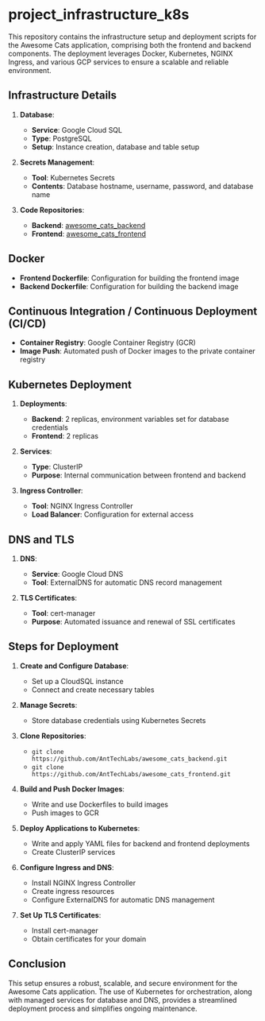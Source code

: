 # project_infrastructure_k8s
This repository contains the infrastructure setup and deployment scripts for the Awesome Cats application, comprising both the frontend and backend components. The deployment leverages Docker, Kubernetes, NGINX Ingress, and various GCP services to ensure a scalable and reliable environment.

## Infrastructure Details

1. **Database**:
   - **Service**: Google Cloud SQL
   - **Type**: PostgreSQL
   - **Setup**: Instance creation, database and table setup

2. **Secrets Management**:
   - **Tool**: Kubernetes Secrets
   - **Contents**: Database hostname, username, password, and database name

3. **Code Repositories**:
   - **Backend**: [awesome_cats_backend](https://github.com/AntTechLabs/awesome_cats_backend.git)
   - **Frontend**: [awesome_cats_frontend](https://github.com/AntTechLabs/awesome_cats_frontend.git)

## Docker

- **Frontend Dockerfile**: Configuration for building the frontend image
- **Backend Dockerfile**: Configuration for building the backend image

## Continuous Integration / Continuous Deployment (CI/CD)

- **Container Registry**: Google Container Registry (GCR)
- **Image Push**: Automated push of Docker images to the private container registry

## Kubernetes Deployment

1. **Deployments**:
   - **Backend**: 2 replicas, environment variables set for database credentials
   - **Frontend**: 2 replicas

2. **Services**:
   - **Type**: ClusterIP
   - **Purpose**: Internal communication between frontend and backend

3. **Ingress Controller**:
   - **Tool**: NGINX Ingress Controller
   - **Load Balancer**: Configuration for external access

## DNS and TLS

1. **DNS**:
   - **Service**: Google Cloud DNS
   - **Tool**: ExternalDNS for automatic DNS record management

2. **TLS Certificates**:
   - **Tool**: cert-manager
   - **Purpose**: Automated issuance and renewal of SSL certificates

## Steps for Deployment

1. **Create and Configure Database**:
   - Set up a CloudSQL instance
   - Connect and create necessary tables

2. **Manage Secrets**:
   - Store database credentials using Kubernetes Secrets

3. **Clone Repositories**:
   - `git clone https://github.com/AntTechLabs/awesome_cats_backend.git`
   - `git clone https://github.com/AntTechLabs/awesome_cats_frontend.git`

4. **Build and Push Docker Images**:
   - Write and use Dockerfiles to build images
   - Push images to GCR

5. **Deploy Applications to Kubernetes**:
   - Write and apply YAML files for backend and frontend deployments
   - Create ClusterIP services

6. **Configure Ingress and DNS**:
   - Install NGINX Ingress Controller
   - Create ingress resources
   - Configure ExternalDNS for automatic DNS management

7. **Set Up TLS Certificates**:
   - Install cert-manager
   - Obtain certificates for your domain

## Conclusion

This setup ensures a robust, scalable, and secure environment for the Awesome Cats application. The use of Kubernetes for orchestration, along with managed services for database and DNS, provides a streamlined deployment process and simplifies ongoing maintenance.